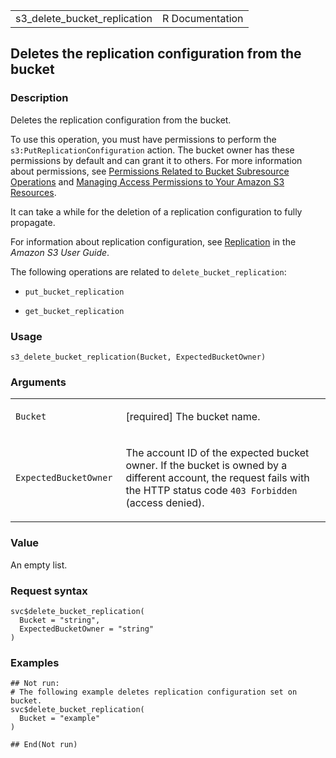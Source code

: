 <table style="width: 100%;">
<tbody>
<tr class="odd">
<td>s3_delete_bucket_replication</td>
<td style="text-align: right;">R Documentation</td>
</tr>
</tbody>
</table>

## Deletes the replication configuration from the bucket

### Description

Deletes the replication configuration from the bucket.

To use this operation, you must have permissions to perform the
`s3:PutReplicationConfiguration` action. The bucket owner has these
permissions by default and can grant it to others. For more information
about permissions, see [Permissions Related to Bucket Subresource
Operations](https://docs.aws.amazon.com/AmazonS3/latest/userguide/using-with-s3-actions.html#using-with-s3-actions-related-to-bucket-subresources)
and [Managing Access Permissions to Your Amazon S3
Resources](https://docs.aws.amazon.com/AmazonS3/latest/userguide/s3-access-control.html).

It can take a while for the deletion of a replication configuration to
fully propagate.

For information about replication configuration, see
[Replication](https://docs.aws.amazon.com/AmazonS3/latest/userguide/replication.html)
in the *Amazon S3 User Guide*.

The following operations are related to `delete_bucket_replication`:

-   `put_bucket_replication`

-   `get_bucket_replication`

### Usage

    s3_delete_bucket_replication(Bucket, ExpectedBucketOwner)

### Arguments

<table>
<colgroup>
<col style="width: 35%" />
<col style="width: 65%" />
</colgroup>
<tbody>
<tr class="odd">
<td><code id="s3_delete_bucket_replication_:_Bucket">Bucket</code></td>
<td><p>[required] The bucket name.</p></td>
</tr>
<tr class="even">
<td><code
id="s3_delete_bucket_replication_:_ExpectedBucketOwner">ExpectedBucketOwner</code></td>
<td><p>The account ID of the expected bucket owner. If the bucket is
owned by a different account, the request fails with the HTTP status
code <code style="white-space: pre;">⁠403 Forbidden⁠</code> (access
denied).</p></td>
</tr>
</tbody>
</table>

### Value

An empty list.

### Request syntax

    svc$delete_bucket_replication(
      Bucket = "string",
      ExpectedBucketOwner = "string"
    )

### Examples

    ## Not run: 
    # The following example deletes replication configuration set on bucket.
    svc$delete_bucket_replication(
      Bucket = "example"
    )

    ## End(Not run)
